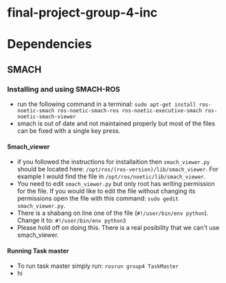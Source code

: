 # final-project-group-4-inc

# Dependencies

## SMACH
### Installing and using SMACH-ROS
* run the following command in a terminal: `sudo apt-get install ros-noetic-smach ros-noetic-smach-ros ros-noetic-executive-smach ros-noetic-smach-viewer`
* smach is out of date and not maintained properly but most of the files can be fixed with a single key press.
#### Smach_viewer
* if you followed the instructions for installaition then `smach_viewer.py` should be located here: `/opt/ros/(ros-version)/lib/smach_viewer`. For example I would find the file in `/opt/ros/noetic/lib/smach_viewer`.
* You need to edit `smach_viewer.py` but only root has writing permission for the file. If you would like to edit the file without changing its permissions open the file with this command: `sudo gedit smach_viewer.py`.
* There is a shabang on line one of the file (`#!/user/bin/env python`). Change it to: `#!/user/bin/env python3`
* Please hold off on doing this.  There is a real posibility that we can't use smach_viewer.
#### Running Task master
* To run task master simply run: `rosrun group4 TaskMaster`
* hi